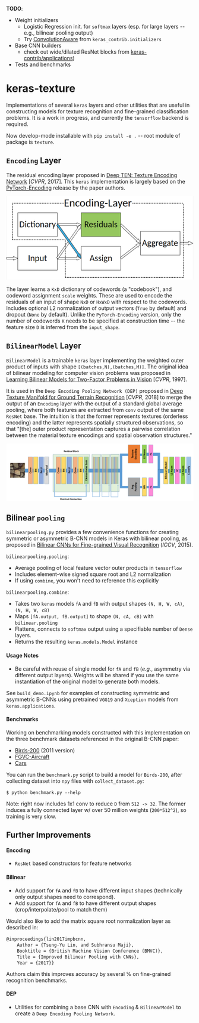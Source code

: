 **TODO**: 

- Weight initializers
    - Logistic Regression init. for `softmax` layers (esp. for large layers -- e.g., bilinear pooling output)
    - Try [ConvolutionAware](https://github.com/keras-team/keras-contrib/blob/master/keras_contrib/initializers/convaware.py) from `keras_contrib.initializers`
- Base CNN builders 
    - check out wide/dilated ResNet blocks from [keras-contrib/applications](https://github.com/keras-team/keras-contrib/blob/master/keras_contrib/applications))
- Tests and benchmarks

# keras-texture

Implementations of several `keras` layers and other utilities that are useful in constructing models for texture recognition and fine-grained classification problems. It is a work in progress, and currently the `tensorflow` backend is required.

Now develop-mode installable with `pip install -e .` -- root module of package is `texture`.

## `Encoding` Layer

The residual encoding layer proposed in [Deep TEN: Texture Encoding Network](https://arxiv.org/pdf/1612.02844.pdf) [*CVPR*, 2017]. This `keras` implementation is largely based on the [PyTorch-Encoding](https://github.com/zhanghang1989/PyTorch-Encoding) release by the paper authors.

<p align="center">
  <img src="./docs/Encoding-Layer_diagram.png?raw=true" alt="Encoding-Layer diagram"/>
</p>

The layer learns a `KxD` dictionary of codewords (a "codebook"), and codeword assignment `scale` weights. These are used to encode the residuals of an input of shape `NxD` or `HxWxD` with respect to the codewords. Includes optional L2 normalization of output vectors (`True` by default) and dropout (`None` by default). Unlike the `PyTorch-Encoding` version, only the number of codewords `K` needs to be specified at construction time -- the feature size `D` is inferred from the `input_shape`.

## `BilinearModel` Layer

`BilinearModel` is a trainable `keras` layer implementing the weighted outer product of inputs with shape `[(batches,N),(batches,M)]`. The original idea of bilinear modeling for computer vision problems was proposed in [Learning Bilinear Models for Two-Factor Problems in Vision](http://www.merl.com/publications/docs/TR96-37.pdf) [*CVPR*, 1997].

It is used in the `Deep Encoding Pooling Network (DEP)` proposed in [Deep Texture Manifold for Ground Terrain Recognition](https://arxiv.org/abs/1803.10896) [*CVPR*, 2018] to merge the output of an `Encoding` layer with the output of a standard global average pooling, where both features are extracted from `conv` output of the same `ResNet` base. The intuition is that the former represents textures (orderless encoding) and the latter represents spatially structured observations, so that "[the] outer product representation captures a pairwise correlation between the material texture encodings and spatial observation structures."

![DEP-Architecture](./docs/DEP_diagram.png)

## Bilinear `pooling`

`bilinearpooling.py` provides a few convenience functions for creating symmetric or asymmetric B-CNN models in Keras with bilinear pooling, as proposed in [Bilinear CNNs for Fine-grained Visual Recognition](http://vis-www.cs.umass.edu/bcnn/docs/bcnn_iccv15.pdf) (*ICCV*, 2015).

`bilinearpooling.pooling`:

- Average pooling of local feature vector outer products in `tensorflow`
- Includes element-wise signed square root and L2 normalization
- If using `combine`, you won't need to reference this explicitly

`bilinearpooling.combine`: 

- Takes two `keras` models `fA` and `fB` with output shapes `(N, H, W, cA)`, `(N, H, W, cB)`
- Maps `[fA.output, fB.output]` to shape `(N, cA, cB)` with `bilinear.pooling`
- Flattens, connects to `softmax` output using a specifiable number of `Dense` layers.
- Returns the resulting `keras.models.Model` instance

#### Usage Notes

- Be careful with reuse of single model for `fA` and `fB` (*e.g.*, asymmetry via different output layers). Weights will be shared if you use the same instantiation of the original model to generate both models.

See `build_demo.ipynb` for examples of constructing symmetric and asymmetric B-CNNs using pretrained `VGG19` and `Xception` models from `keras.applications`.

#### Benchmarks

Working on benchmarking models constructed with this implementation on the three benchmark datasets referenced in the original B-CNN paper:

- [Birds-200](http://www.vision.caltech.edu/visipedia/CUB-200-2011.html) (2011 version)
- [FGVC-Aircraft](http://www.robots.ox.ac.uk/~vgg/data/fgvc-aircraft/)
- [Cars](https://ai.stanford.edu/~jkrause/cars/car_dataset.html)

You can run the `benchmark.py` script to build a model for `Birds-200`, after collecting dataset into `npy` files with `collect_dataset.py`:
```
$ python benchmark.py --help
```
Note: right now includes 1x1 conv to reduce `D` from `512 -> 32`. The former induces a fully connected layer w/ over 50 million weights (`200*512^2`), so training is very slow.

## Further Improvements

#### Encoding

- `ResNet` based constructors for feature networks

#### Bilinear

- Add support for `fA` and `fB` to have different input shapes (technically only output shapes need to correspond).
- Add support for `fA` and `fB` to have different output shapes (crop/interpolate/pool to match them)

Would also like to add the matrix square root normalization layer as described in:
```
@inproceedings{lin2017impbcnn,
    Author = {Tsung-Yu Lin, and Subhransu Maji},
    Booktitle = {British Machine Vision Conference (BMVC)},
    Title = {Improved Bilinear Pooling with CNNs},
    Year = {2017}}
```
Authors claim this improves accuracy by several % on fine-grained recognition benchmarks.

#### DEP

- Utilities for combining a base CNN with `Encoding` & `BilinearModel` to create a `Deep Encoding Pooling Network`.

